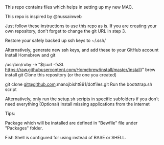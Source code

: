
This repo contains files which helps in setting up my new MAC.

This repo is inspired by @hussainweb

Just follow these instructions to use this repo as is. If you are creating your own repository, don't forget to change the git URL in step 3.

Restore your safely backed up ssh keys to ~/.ssh/

Alternatively, generate new ssh keys, and add these to your GitHub account
Install Homebrew and git

/usr/bin/ruby -e "$(curl -fsSL https://raw.githubusercontent.com/Homebrew/install/master/install)"
brew install git
Clone this repository (or the one you created)

git clone git@github.com:manojbisht891/dotfiles.git
Run the bootstrap.sh script

Alternatively, only run the setup.sh scripts in specific subfolders if you don't need everything
(Optional) Install missing applications from the internet


Tips:

Package which will be installed are defined in "Bewfile" file under "Packages" folder.

Fish Shell is configured for using instead of BASE or SHELL.
